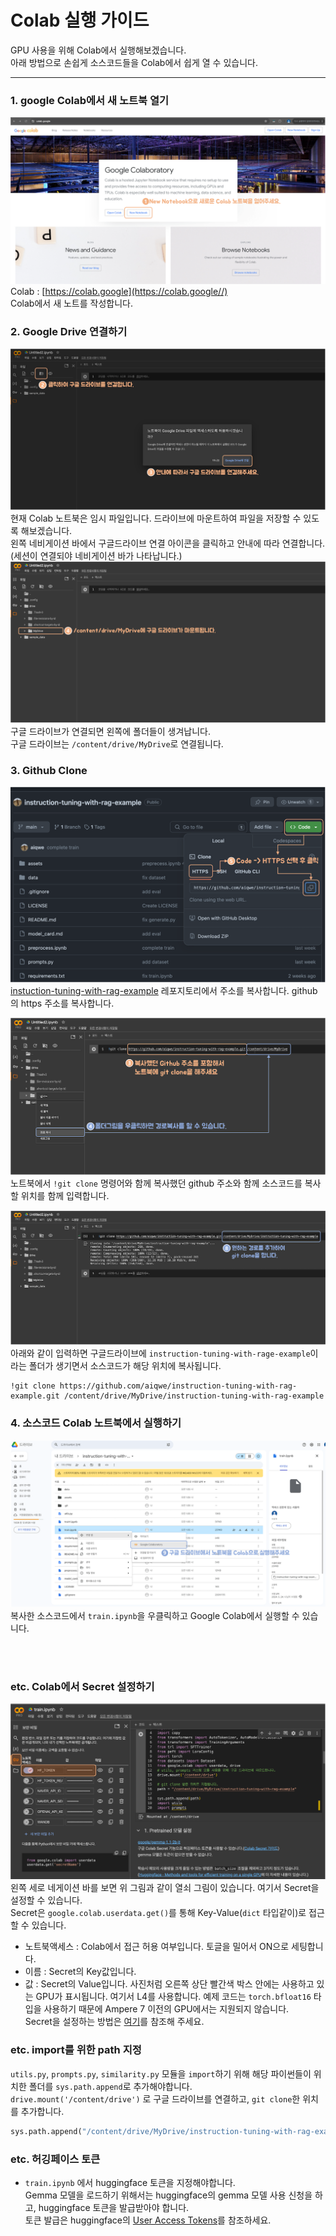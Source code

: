 # Colab 실행 가이드
GPU 사용을 위해 Colab에서 실행해보겠습니다.  
아래 방법으로 손쉽게 소스코드들을 Colab에서 쉽게 열 수 있습니다.

---
### 1. google Colab에서 새 노트북 열기
![](assets/01_new_colab.png)
Colab : [https://colab.google](https://colab.google//)  
Colab에서 새 노트를 작성합니다.  

### 2. Google Drive 연결하기
![](assets/02_googledrive_mount1.png)  
현재 Colab 노트북은 임시 파일입니다. 드라이브에 마운트하여 파일을 저장할 수 있도록 해보겠습니다.    
왼쪽 네비게이션 바에서 구글드라이브 연결 아이콘을 클릭하고 안내에 따라 연결합니다.  
(세션이 연결되야 네비게이션 바가 나타납니다.)  
![](assets/03_googledrive_mount2.png)  
구글 드라이브가 연결되면 왼쪽에 폴더들이 생겨납니다.  
구글 드라이브는 `/content/drive/MyDrive`로 연결됩니다.  

### 3. Github Clone  
![](assets/04_gitclone1.png)  
[instuction-tuning-with-rag-example](https://github.com/aiqwe/instruction-tuning-with-rag-example.git) 레포지토리에서 주소를 복사합니다.
github의 https 주소를 복사합니다.  

![](assets/05_gitclone2.png)
노트북에서 `!git clone` 명령어와 함께 복사했던 github 주소와 함께 소스코드를 복사할 위치를 함께 입력합니다.  

![](assets/06_gitclone3.png)
아래와 같이 입력하면 구글드라이브에 `instruction-tuning-with-rage-example`이라는 폴더가 생기면서 소스코드가 해당 위치에 복사됩니다.
```
!git clone https://github.com/aiqwe/instruction-tuning-with-rag-example.git /content/drive/MyDrive/instruction-tuning-with-rag-example
```

### 4. 소스코드 Colab 노트북에서 실행하기  
![](assets/07_open_colab.png)
복사한 소스코드에서 `train.ipynb`을 우클릭하고 Google Colab에서 실행할 수 있습니다.

<br>
<br>
  
### etc. Colab에서 Secret 설정하기
![](assets/etc_secret.png)
왼쪽 세로 네게이션 바를 보면 위 그림과 같이 열쇠 그림이 있습니다. 여기서 Secret을 설정할 수 있습니다.  
Secret은 `google.colab.userdata.get()`를 통해 Key-Value(`dict` 타입같이)로 접근할 수 있습니다.
+ 노트북액세스 : Colab에서 접근 허용 여부입니다. 토글을 밀어서 ON으로 세팅합니다.
+ 이름 : Secret의 Key값입니다.
+ 값 : Secret의 Value입니다.
사진처럼 오른쪽 상단 빨간색 박스 안에는 사용하고 있는 GPU가 표시됩니다. 여기서 L4를 사용합니다. 
예제 코드는 `torch.bfloat16` 타입을 사용하기 때문에 Ampere 7 이전의 GPU에서는 지원되지 않습니다.  
Secret을 설정하는 방법은 [여기](https://medium.com/@parthdasawant/how-to-use-secrets-in-google-colab-450c38e3ec75)를 참조해 주세요.

### etc. import를 위한 path 지정
`utils.py`, `prompts.py`, `similarity.py` 모듈을 `import`하기 위해 해당 파이썬들이 위치한 폴더를 `sys.path.append`로 추가해야합니다.  
`drive.mount('/content/drive')` 로 구글 드라이브를 연결하고, `git clone`한 위치를 추가합니다.  
```python
sys.path.append("/content/drive/MyDrive/instruction-tuning-with-rag-example")
```
### etc. 허깅페이스 토큰
+ `train.ipynb` 에서 huggingface 토큰을 지정해야합니다.  
Gemma 모델을 로드하기 위해서는 huggingface의 gemma 모델 사용 신청을 하고, huggingface 토큰을 발급받아야 합니다.  
토큰 발급은 huggingface의 [User Access Tokens](https://huggingface.co/docs/hub/security-tokens)를 참조하세요.  
